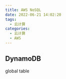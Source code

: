 ```yaml
---
title: AWS NoSQL
date: 2022-06-21 14:02:20
tags:
  - 云计算
categories:
  - 云计算  
  - AWS
---
```


<p></p>
<!-- more -->

## DynamoDB
global table

